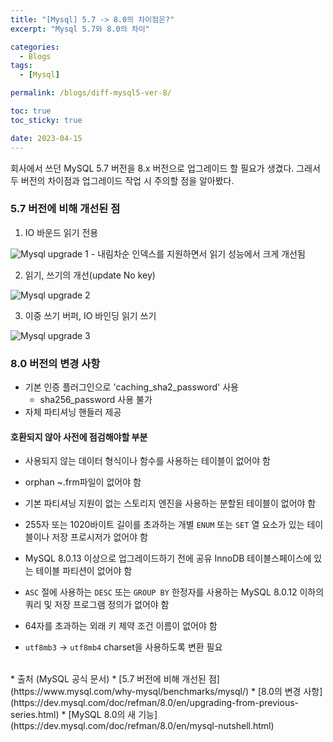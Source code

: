 ```yaml
---
title: "[Mysql] 5.7 -> 8.0의 차이점은?"
excerpt: "Mysql 5.7와 8.0의 차이"

categories:
  - Blogs
tags:
  - [Mysql]

permalink: /blogs/diff-mysql5-ver-8/

toc: true
toc_sticky: true

date: 2023-04-15
---
```


회사에서 쓰던 MySQL 5.7 버전을 8.x 버전으로 업그레이드 할 필요가 생겼다.
그래서 두 버전의 차이점과 업그레이드 작업 시 주의할 점을 알아봤다.


### 5.7 버전에 비해 개선된 점
1. IO 바운드 읽기 전용
<img src="assets/posts_img/upgrade8-1.png" alt="Mysql upgrade 1">
- 내림차순 인덱스를 지원하면서 읽기 성능에서 크게 개선됨
<br>

2.  읽기, 쓰기의 개선(update No key)
<img src="assets/posts_img/upgrade8-2.png" alt="Mysql upgrade 2">
<br>

3. 이중 쓰기 버퍼, IO 바인딩 읽기 쓰기
<img src="assets/posts_img/upgrade8-3.png" alt="Mysql upgrade 3">
<br>

### 8.0 버전의 변경 사항
- 기본 인증 플러그인으로 'caching_sha2_password' 사용
	- sha256_password 사용 불가
- 자체 파티셔닝 핸들러 제공

#### 호환되지 않아 사전에 점검해야할 부분
-   사용되지 않는 데이터 형식이나 함수를 사용하는 테이블이 없어야 함
  
-   orphan ~.frm파일이 없어야 함
    
-   기본 파티셔닝 지원이 없는 스토리지 엔진을 사용하는 분할된 테이블이 없어야 함
        
-   255자 또는 1020바이트 길이를 초과하는 개별 `ENUM` 또는 `SET` 열 요소가 있는 테이블이나 저장 프로시저가 없어야 함
    
-   MySQL 8.0.13 이상으로 업그레이드하기 전에 공유 InnoDB 테이블스페이스에 있는 테이블 파티션이 없어야 함
    
-   `ASC` 절에 사용하는 `DESC` 또는 `GROUP BY` 한정자를 사용하는 MySQL 8.0.12 이하의 쿼리 및 저장 프로그램 정의가 없어야 함
    
-   64자를 초과하는 외래 키 제약 조건 이름이 없어야 함
    
-  `utf8mb3` -> `utf8mb4` charset을 사용하도록 변환 필요

<br>
* 출처 (MySQL 공식 문서)
	* [5.7 버전에 비해 개선된 점](https://www.mysql.com/why-mysql/benchmarks/mysql/)
	* [8.0의 변경 사항](https://dev.mysql.com/doc/refman/8.0/en/upgrading-from-previous-series.html)
	* [MySQL 8.0의 새 기능](https://dev.mysql.com/doc/refman/8.0/en/mysql-nutshell.html)